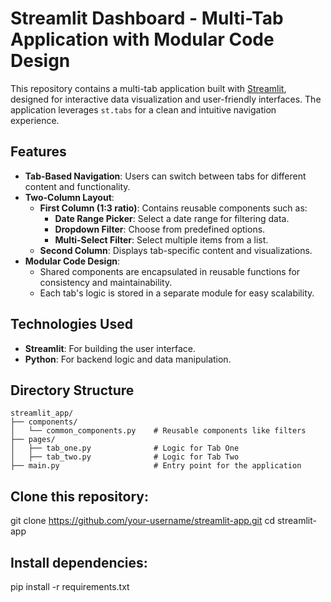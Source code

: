 # **Streamlit Dashboard - Multi-Tab Application with Modular Code Design**

This repository contains a multi-tab application built with [Streamlit](https://streamlit.io/), designed for interactive data visualization and user-friendly interfaces. The application leverages `st.tabs` for a clean and intuitive navigation experience.

## **Features**

- **Tab-Based Navigation**: Users can switch between tabs for different content and functionality.
- **Two-Column Layout**:
  - **First Column (1:3 ratio)**: Contains reusable components such as:
    - **Date Range Picker**: Select a date range for filtering data.
    - **Dropdown Filter**: Choose from predefined options.
    - **Multi-Select Filter**: Select multiple items from a list.
  - **Second Column**: Displays tab-specific content and visualizations.
- **Modular Code Design**:
  - Shared components are encapsulated in reusable functions for consistency and maintainability.
  - Each tab's logic is stored in a separate module for easy scalability.

## **Technologies Used**
- **Streamlit**: For building the user interface.
- **Python**: For backend logic and data manipulation.

## **Directory Structure**
```plaintext
streamlit_app/
├── components/
│   └── common_components.py    # Reusable components like filters
├── pages/
│   ├── tab_one.py              # Logic for Tab One
│   ├── tab_two.py              # Logic for Tab Two
├── main.py                     # Entry point for the application
```
## **Clone this repository:**
git clone https://github.com/your-username/streamlit-app.git
cd streamlit-app

## **Install dependencies:**
pip install -r requirements.txt
